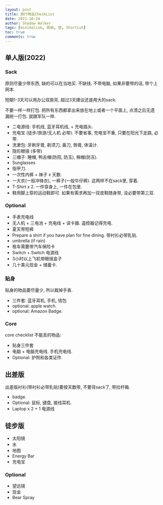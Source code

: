 ```yaml
---
layout: post
title: 旅行物品CheckList
date: 2021-10-24
author: Shadow Walker
tags: [minimalism, 收纳, 密, Shortcut]
toc: true
comments: true
---
```


## 单人版(2022)

### Sack

原则尽量少带东西, 缺的可以在当地买. 不缺钱.  不带电脑, 如果非要带的话, 带个上网本. 

短期1-3天可以用办公双肩背, 超过3天建议还是用大的sack. 

不要一样一样打包. 把所有东西都拿出来放在地上或者一个平面上, 点清之后无遗漏统一打包. 就跟军队一样. 


- 二电源线: 手机线, 蓝牙耳机线, + 充电插头.
- 充电宝 (徒步/旅游/无人机 必带). 不要省事, 充电宝不重, 只要在阳光下走路, 必带.  
- 洗漱包: 牙刷牙膏, 剃须刀, 鼻刀, 唇膏, 体温计.
- 隐形眼镜 (多带)
- 三帽子: 睡帽, 鸭舌帽(防阳, 防玉), 棉帽(防冻). 
- Sunglasses
- 指甲刀. 
- 一次性内裤 + 袜子 x 天数. 
- 一大衣(一般冲锋衣), 一裤子(一般牛仔裤). 这两样不在sack里, 穿着. 
- T-Shirt x 2. 一件穿身上, 一件在包里. 
- 鞋用脚上穿的运动鞋即可. 如果有需求再加一双皮鞋随身带, 没必要带第三双. 


### Optional

- 手表充电线
- 无人机 + 三电池 + 充电线 + 读卡器. 遥控器记得充电. 
- 夏天带短裤
- Prepare a shirt if you have plan for fine dining.  带衬衫必带乳贴. 
- umbrella (if rain)
- 租车需要带汽车保险卡
- Switch + Switch 电源线
- 3小时以上飞机带眼镜盒子
- 几十美元现金 + 储蓄卡. 

### 贴身

贴身的物品要尽量少, 所以裁掉手表. 

- 三件套: 蓝牙耳机, 手机, 钱包
- optional: apple watch. 
- optional: Amazon Badge. 

### Core

core checklist 不能丢的物品:

- 贴身三件套
- 电脑 + 电脑充电线. 手机充电线.
- Optional: 护照和各类证件. 


## 出差版

出差版衬衫(带衬衫必带乳贴)要按天数带, 不要背sack了, 带拉杆箱. 

- badge. 
- Optional: 鼠标, 键盘, 接线耳机.
- Laptop x 2 + 1 电源线

## 徒步版

- 太阳镜
- 水
- 地图
- Energy Bar
- 充电宝

### Optional

- 望远镜
- 现金
- Bear Spray